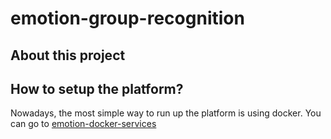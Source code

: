 # **emotion-group-recognition** #
## **About this project** ##
## **How to setup the platform?** ##
Nowadays, the most simple way to run up the platform is using docker. You can go to
[emotion-docker-services](https://github.com/chverma/emotion-docker-services)
